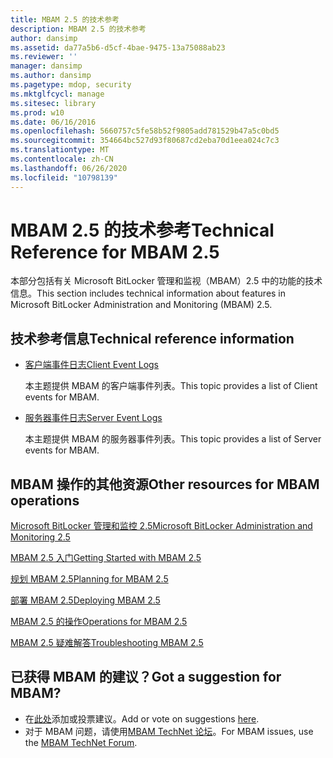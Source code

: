```yaml
---
title: MBAM 2.5 的技术参考
description: MBAM 2.5 的技术参考
author: dansimp
ms.assetid: da77a5b6-d5cf-4bae-9475-13a75088ab23
ms.reviewer: ''
manager: dansimp
ms.author: dansimp
ms.pagetype: mdop, security
ms.mktglfcycl: manage
ms.sitesec: library
ms.prod: w10
ms.date: 06/16/2016
ms.openlocfilehash: 5660757c5fe58b52f9805add781529b47a5c0bd5
ms.sourcegitcommit: 354664bc527d93f80687cd2eba70d1eea024c7c3
ms.translationtype: MT
ms.contentlocale: zh-CN
ms.lasthandoff: 06/26/2020
ms.locfileid: "10798139"
---
```

# <span data-ttu-id="5333b-103">MBAM 2.5 的技术参考</span><span class="sxs-lookup"><span data-stu-id="5333b-103">Technical Reference for MBAM 2.5</span></span>


<span data-ttu-id="5333b-104">本部分包括有关 Microsoft BitLocker 管理和监视（MBAM）2.5 中的功能的技术信息。</span><span class="sxs-lookup"><span data-stu-id="5333b-104">This section includes technical information about features in Microsoft BitLocker Administration and Monitoring (MBAM) 2.5.</span></span>

## <span data-ttu-id="5333b-105">技术参考信息</span><span class="sxs-lookup"><span data-stu-id="5333b-105">Technical reference information</span></span>


-   [<span data-ttu-id="5333b-106">客户端事件日志</span><span class="sxs-lookup"><span data-stu-id="5333b-106">Client Event Logs</span></span>](client-event-logs.md)

    <span data-ttu-id="5333b-107">本主题提供 MBAM 的客户端事件列表。</span><span class="sxs-lookup"><span data-stu-id="5333b-107">This topic provides a list of Client events for MBAM.</span></span>

-   [<span data-ttu-id="5333b-108">服务器事件日志</span><span class="sxs-lookup"><span data-stu-id="5333b-108">Server Event Logs</span></span>](server-event-logs.md)

    <span data-ttu-id="5333b-109">本主题提供 MBAM 的服务器事件列表。</span><span class="sxs-lookup"><span data-stu-id="5333b-109">This topic provides a list of Server events for MBAM.</span></span>

## <span data-ttu-id="5333b-110">MBAM 操作的其他资源</span><span class="sxs-lookup"><span data-stu-id="5333b-110">Other resources for MBAM operations</span></span>


[<span data-ttu-id="5333b-111">Microsoft BitLocker 管理和监控 2.5</span><span class="sxs-lookup"><span data-stu-id="5333b-111">Microsoft BitLocker Administration and Monitoring 2.5</span></span>](index.md)

[<span data-ttu-id="5333b-112">MBAM 2.5 入门</span><span class="sxs-lookup"><span data-stu-id="5333b-112">Getting Started with MBAM 2.5</span></span>](getting-started-with-mbam-25.md)

[<span data-ttu-id="5333b-113">规划 MBAM 2.5</span><span class="sxs-lookup"><span data-stu-id="5333b-113">Planning for MBAM 2.5</span></span>](planning-for-mbam-25.md)

[<span data-ttu-id="5333b-114">部署 MBAM 2.5</span><span class="sxs-lookup"><span data-stu-id="5333b-114">Deploying MBAM 2.5</span></span>](deploying-mbam-25.md)

[<span data-ttu-id="5333b-115">MBAM 2.5 的操作</span><span class="sxs-lookup"><span data-stu-id="5333b-115">Operations for MBAM 2.5</span></span>](operations-for-mbam-25.md)

[<span data-ttu-id="5333b-116">MBAM 2.5 疑难解答</span><span class="sxs-lookup"><span data-stu-id="5333b-116">Troubleshooting MBAM 2.5</span></span>](troubleshooting-mbam-25.md)

## <span data-ttu-id="5333b-117">已获得 MBAM 的建议？</span><span class="sxs-lookup"><span data-stu-id="5333b-117">Got a suggestion for MBAM?</span></span>
- <span data-ttu-id="5333b-118">在[此处](http://mbam.uservoice.com/forums/268571-microsoft-bitlocker-administration-and-monitoring)添加或投票建议。</span><span class="sxs-lookup"><span data-stu-id="5333b-118">Add or vote on suggestions [here](http://mbam.uservoice.com/forums/268571-microsoft-bitlocker-administration-and-monitoring).</span></span> 
- <span data-ttu-id="5333b-119">对于 MBAM 问题，请使用[MBAM TechNet 论坛](https://social.technet.microsoft.com/Forums/home?forum=mdopmbam)。</span><span class="sxs-lookup"><span data-stu-id="5333b-119">For MBAM issues, use the [MBAM TechNet Forum](https://social.technet.microsoft.com/Forums/home?forum=mdopmbam).</span></span>

 

 






